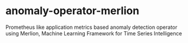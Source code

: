 # anomaly-operator-merlion
Prometheus like application metrics based anomaly detection operator using Merlion, Machine Learning Framework for Time Series Intelligence
